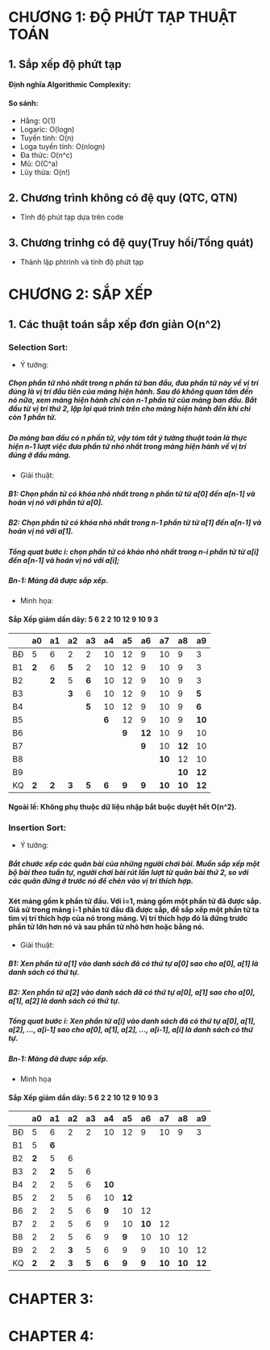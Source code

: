 # CHƯƠNG 1: ĐỘ PHỨT TẠP THUẬT TOÁN
## 1. Sắp xếp độ phứt tạp
#### Định nghĩa Algorithmic Complexity: 


#### So sánh:
- Hằng: O(1)
- Logaric: O(logn) 
- Tuyến tính: O(n)
- Loga tuyến tính: O(nlogn)
- Đa thức: O(n^c)
- Mũ: O(C^a)
- Lũy thừa: O(n!)

## 2. Chương trình không có đệ quy (QTC, QTN)
- Tính độ phút tạp dựa trên code

## 3. Chương trinhg có đệ quy(Truy hồi/Tổng quát)
- Thành lập phtrinh và tính độ phứt tạp


# CHƯƠNG 2: SẮP XẾP
## 1. Các thuật toán sắp xếp đơn giản O(n^2)
### Selection Sort:
- Ý tưởng:
##### Chọn phần tử nhỏ nhất trong n phần tử ban đầu, đưa phần tử này về vị trí đúng là vị trí đầu tiên của mảng hiện hành. Sau đó không quan tấm đến nó nữa, xem mảng hiện hành chỉ còn n-1 phần tử của mảng ban đầu. Bắt đầu từ vị trí thứ 2, lặp lại quá trình trên cho mảng hiện hành đến khi chỉ còn 1 phần tử.
##### Do mảng ban đầu có n phần tử, vậy tóm tắt ý tưởng thuật toán là thực hiện n-1 lượt việc đưa phần tử nhỏ nhất trong mảng hiện hành về vị trí đúng ở đầu mảng.
- Giải thuật: 
##### **B1:** Chọn phần tử có khóa nhỏ nhất trong n phần tử từ a[0] đến a[n-1] và hoán vị nó với phần tử a[0].
##### **B2:** Chọn phần tử có khóa nhỏ nhất trong n-1 phần tử từ a[1] đến a[n-1] và hoán vị nó với a[1]. 
##### **Tổng quat bước i:** chọn phần tử có kháo nhỏ nhất trong n-i phần tử từ a[i] đến a[n-1] và hoán vị nó với a[i];
##### **Bn-1:** Mảng đã được sắp xếp.
- Minh họa:
#### Sắp Xếp giảm dần dãy: 5 6 2 2 10 12 9 10 9 3
|    | a0 | a1 | a2 | a3 | a4 | a5 | a6 | a7 | a8 | a9 |
|----|----|----|----|----|----|----|----|----|----|----|
| BĐ |  5 |  6 |  2 |  2 | 10 | 12 |  9 | 10 |  9 |  3 |
| B1 |  **2** |  6 |  **5** |  2 | 10 | 12 |  9 | 10 |  9 |  3 |
| B2 |    |  **2** |  5 |  **6** | 10 | 12 |  9 | 10 |  9 |  3 |
| B3 |    |    |  **3** |  6 | 10 | 12 |  9 | 10 |  9 |  **5** |
| B4 |    |    |    |  **5** | 10 | 12 |  9 | 10 |  9 |  **6** |
| B5 |    |    |    |    |  **6** | 12 |  9 | 10 |  9 | **10** |
| B6 |    |    |    |    |    |  **9** | **12** | 10 |  9 | 10 |
| B7 |    |    |    |    |    |    |  **9** | 10 | **12** | 10 |
| B8 |    |    |    |    |    |    |    | **10** | 12 | 10 |
| B9 |    |    |    |    |    |    |    |    | **10** | **12** |
| KQ |  **2** |  **2** |  **3** |  **5** |  **6** |  **9** |  **9** | **10** | **10** | **12** |

#### Ngoài lề: Không phụ thuộc dữ liệu nhập bắt buộc duyệt hết O(n^2).

###
### Insertion Sort:
- Ý tưởng: 
##### Bắt chước xếp các quân bài của những người chơi bài. Muốn sắp xếp một bộ bài theo tuần tự, người chơi bài rút lần lượt từ quân bài thứ 2, so với các quân đứng ở trước nó để chèn vào vị trí thích hợp.
#### Xét mảng gồm k phần tử đầu. Với i=1, mảng gồm một phần tử đã được sắp. Giả sử trong mảng i-1 phần tử đầu đã được sắp, để sắp xếp một phần tử ta tìm vị trí thích hợp của nó trong mảng. Vị trí thích hợp đó là đứng trước phần tử lớn hơn nó và sau phần tử nhỏ hơn hoặc bằng nó.

- Giải thuật:
##### **B1:** Xen phần tử a[1] vào danh sách đã có thứ tự a[0] sao cho a[0], a[1] là danh sách có thứ tự.
##### **B2:** Xen phần tử a[2] vào danh sách đã có thứ tự a[0], a[1] sao cho a[0], a[1], a[2] là danh sách có thứ tự.
##### **Tổng quat bước i:** Xen phần tử a[i] vào danh sách đã có thứ tự a[0], a[1], a[2], ..., a[i-1] sao cho a[0], a[1], a[2], ..., a[i-1], a[i] là danh sách có thứ tự.
##### **Bn-1:** Mảng đã được sắp xếp.

- Minh họa
#### Sắp Xếp giảm dần dãy: 5 6 2 2 10 12 9 10 9 3
|    | a0 | a1 | a2 | a3 | a4 | a5 | a6 | a7 | a8 | a9 |
|----|----|----|----|----|----|----|----|----|----|----|
| BĐ |  5 |  6 |  2 |  2 | 10 | 12 |  9 | 10 |  9 |  3 |
| B1 |  5 |  **6** |    |    |    |    |    |    |    |    |
| B2 |  **2** |  5 |  6 |    |    |    |    |    |    |    |
| B3 |  2 |  **2** |  5 |  6 |    |    |    |    |    |    |
| B4 |  2 |  2 |  5 |  6 | **10** |    |    |    |    |    |
| B5 |  2 |  2 |  5 |  6 | 10 | **12** |    |    |    |    |
| B6 |  2 |  2 |  5 |  6 |  **9** | 10 | 12 |    |    |    |
| B7 |  2 |  2 |  5 |  6 |  9 | 10 | **10** | 12 |    |    |
| B8 |  2 |  2 |  5 |  6 |  9 |  **9** | 10 | 10 | 12 |    |
| B9 |  2 |  2 |  **3** |  5 |  6 |  9 |  9 | 10 | 10 | 12 |
| KQ |  **2** |  **2** |  **3** |  **5** |  **6** |  **9** |  **9** | **10** | **10** | **12** |

# CHAPTER 3:


# CHAPTER 4:
